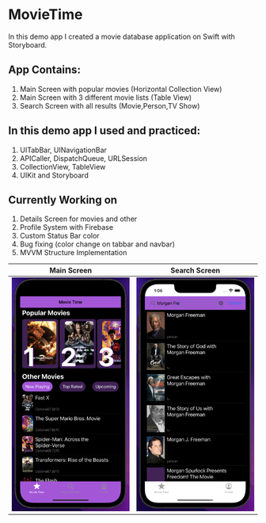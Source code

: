 # MovieTime
In this demo app I created a movie database application on Swift with Storyboard.

## App Contains:
1. Main Screen with popular movies (Horizontal Collection View)
2. Main Screen with 3 different movie lists (Table View)
3. Search Screen with all results (Movie,Person,TV Show)

## In this demo app I used and practiced:
1. UITabBar, UINavigationBar
2. APICaller, DispatchQueue, URLSession
3. CollectionView, TableView
4. UIKit and Storyboard

## Currently Working on
1. Details Screen for movies and other
2. Profile System with Firebase
3. Custom Status Bar color
4. Bug fixing (color change on tabbar and navbar)
5. MVVM Structure Implementation


| Main Screen | Search Screen   |
| ----------- | --------------- |
| ![Main Screen](https://github.com/ekenozlu/MovieTime/blob/main/GitImages/main_screen.png "Main Screen") | ![Search Screen](https://github.com/ekenozlu/MovieTime/blob/main/GitImages/search_screen.png "Search Screen") |
